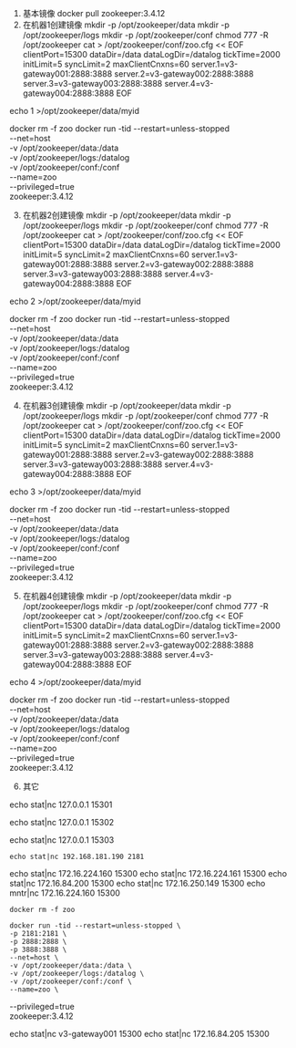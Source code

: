1. 基本镜像
docker pull zookeeper:3.4.12
2. 在机器1创建镜像
mkdir -p /opt/zookeeper/data
mkdir -p /opt/zookeeper/logs
mkdir -p /opt/zookeeper/conf
chmod 777 -R /opt/zookeeper
cat > /opt/zookeeper/conf/zoo.cfg << EOF
clientPort=15300
dataDir=/data
dataLogDir=/datalog
tickTime=2000
initLimit=5
syncLimit=2
maxClientCnxns=60
server.1=v3-gateway001:2888:3888
server.2=v3-gateway002:2888:3888
server.3=v3-gateway003:2888:3888
server.4=v3-gateway004:2888:3888
EOF

echo 1 >/opt/zookeeper/data/myid

docker rm -f zoo
docker run -tid --restart=unless-stopped \
    --net=host \
    -v /opt/zookeeper/data:/data \
    -v /opt/zookeeper/logs:/datalog \
    -v /opt/zookeeper/conf:/conf \
    --name=zoo \
   --privileged=true \
    zookeeper:3.4.12

3. 在机器2创建镜像
mkdir -p /opt/zookeeper/data
mkdir -p /opt/zookeeper/logs
mkdir -p /opt/zookeeper/conf
chmod 777 -R /opt/zookeeper
cat > /opt/zookeeper/conf/zoo.cfg << EOF
clientPort=15300
dataDir=/data
dataLogDir=/datalog
tickTime=2000
initLimit=5
syncLimit=2
maxClientCnxns=60
server.1=v3-gateway001:2888:3888
server.2=v3-gateway002:2888:3888
server.3=v3-gateway003:2888:3888
server.4=v3-gateway004:2888:3888
EOF

echo 2 >/opt/zookeeper/data/myid

docker rm -f zoo
docker run -tid --restart=unless-stopped \
    --net=host \
    -v /opt/zookeeper/data:/data \
    -v /opt/zookeeper/logs:/datalog \
    -v /opt/zookeeper/conf:/conf \
    --name=zoo \
   --privileged=true \
    zookeeper:3.4.12

4. 在机器3创建镜像
mkdir -p /opt/zookeeper/data
mkdir -p /opt/zookeeper/logs
mkdir -p /opt/zookeeper/conf
chmod 777 -R /opt/zookeeper
cat > /opt/zookeeper/conf/zoo.cfg << EOF
clientPort=15300
dataDir=/data
dataLogDir=/datalog
tickTime=2000
initLimit=5
syncLimit=2
maxClientCnxns=60
server.1=v3-gateway001:2888:3888
server.2=v3-gateway002:2888:3888
server.3=v3-gateway003:2888:3888
server.4=v3-gateway004:2888:3888
EOF

echo 3 >/opt/zookeeper/data/myid

docker rm -f zoo
docker run -tid --restart=unless-stopped \
    --net=host \
    -v /opt/zookeeper/data:/data \
    -v /opt/zookeeper/logs:/datalog \
    -v /opt/zookeeper/conf:/conf \
    --name=zoo \
   --privileged=true \
    zookeeper:3.4.12

5. 在机器4创建镜像
mkdir -p /opt/zookeeper/data
mkdir -p /opt/zookeeper/logs
mkdir -p /opt/zookeeper/conf
chmod 777 -R /opt/zookeeper
cat > /opt/zookeeper/conf/zoo.cfg << EOF
clientPort=15300
dataDir=/data
dataLogDir=/datalog
tickTime=2000
initLimit=5
syncLimit=2
maxClientCnxns=60
server.1=v3-gateway001:2888:3888
server.2=v3-gateway002:2888:3888
server.3=v3-gateway003:2888:3888
server.4=v3-gateway004:2888:3888
EOF

echo 4 >/opt/zookeeper/data/myid

docker rm -f zoo
docker run -tid --restart=unless-stopped \
    --net=host \
    -v /opt/zookeeper/data:/data \
    -v /opt/zookeeper/logs:/datalog \
    -v /opt/zookeeper/conf:/conf \
    --name=zoo \
   --privileged=true \
    zookeeper:3.4.12



6. 其它

echo stat|nc 127.0.0.1 15301

echo stat|nc 127.0.0.1 15302

echo stat|nc 127.0.0.1 15303

    echo stat|nc 192.168.181.190 2181

echo stat|nc 172.16.224.160 15300
echo stat|nc 172.16.224.161 15300
echo stat|nc 172.16.84.200 15300
echo stat|nc 172.16.250.149 15300
echo mntr|nc 172.16.224.160 15300

    docker rm -f zoo
    
    docker run -tid --restart=unless-stopped \
    -p 2181:2181 \
    -p 2888:2888 \
    -p 3888:3888 \
    --net=host \
    -v /opt/zookeeper/data:/data \
    -v /opt/zookeeper/logs:/datalog \
    -v /opt/zookeeper/conf:/conf \
    --name=zoo \
   --privileged=true \
    zookeeper:3.4.12

echo stat|nc v3-gateway001 15300
echo stat|nc 172.16.84.205 15300